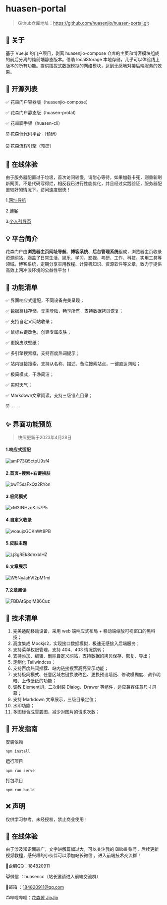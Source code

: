 # huasen-portal

> Github仓库地址：https://github.com/huasenjio/huasen-portal.git



## 📌 关于

基于 Vue.js 的门户项目，剥离 huasenjio-compose 仓库的主页和博客模块组成的前后分离的纯前端静态版本。借助 localStorage 本地存储，几乎可以体验线上版本的所有功能。提供插拔式数据模拟的网络模块，达到无感地对接后端服务的效果。



## 💪 开源列表

✅ 花森门户容器版（huasenjio-compose）

✅ 花森门户静态版（huasen-protal）

✅ 花森脚手架（huasen-cli）

☑️ 花森低代码平台 （预研）

☑️ 花森流程引擎（预研）



## 🤩 在线体验

由于服务器配置过于垃圾，首次访问较慢，请耐心等待，如果加载卡死，则重新刷新网页。不是代码写得烂，相反我已进行性能优化，并且经过实践验证，服务器配置较好的情况下，访问速度很快！

1.[网址导航](http://n.huasen.cc/)

2.[博客](http://n.huasen.cc/#/article)

3.[个人引导页](http://huasen.cc/)



## 💡 平台简介

花森门户由**浏览器主页网址导航**、**博客系统**、**后台管理系统**组成，浏览器主页收录资源网站，涵盖了日常生活、娱乐、学习、影视、考研、工作、科技、实用工具等领域。博客系统，定期分享实用教程、计算机知识、资源软件等文章，致力于提供高效上网冲浪环境的公益性平台！



## 📙 功能清单

✅ 界面响应式适配，不同设备完美呈现；

✅ 数据离线存储，无需登陆，畅享所有，支持数据拷贝恢复；

✅ 支持自定义网站收录；

✅ 鼠标右键改色，创建专属皮肤；

✅ 更换皮肤壁纸；

✅ 多引擎搜索框，支持百度热词提示；

✅ 站内链接搜索，支持从名称、描述、备注搜索站点，一键直达网站；

✅ 极简模式，干净简洁；

✅ 实时天气；

✅ Markdown文章阅读，支持三级锚点目录；

☑️ ......



## ✨ 界面功能预览

> 快照更新于2023年4月28日

#### 1.响应式适配

![amP73Q5ctpU9sf4](https://s2.loli.net/2023/02/07/amP73Q5ctpU9sf4.png)

#### 2.首页+搜索+右键换肤

![bwT5saFxQz2RYon](https://s2.loli.net/2022/11/12/bwT5saFxQz2RYon.png)

#### 3.极简模式

![xM3tNHzoKils7P5](https://s2.loli.net/2023/02/05/xM3tNHzoKils7P5.png)

#### 4.自定义收录

![woaujxGCKnWt8PB](https://s2.loli.net/2023/02/05/woaujxGCKnWt8PB.png)

#### 5.皮肤主题

![Lj3gREk8dnxbIHZ](https://s2.loli.net/2023/02/05/Lj3gREk8dnxbIHZ.png)

#### 6.文章展示

![W5NyJahVl2pM1mi](https://s2.loli.net/2023/02/05/W5NyJahVl2pM1mi.png)

#### 7.文章阅读

![FBDAtSpqlM86Cuz](https://s2.loli.net/2023/02/05/FBDAtSpqlM86Cuz.png)



## 🧩 技术清单

1. 完美适配移动设备，采用 web 端响应式布局 + 移动端缩放可视窗口的黑科技；
2. 高度集成 Mockjs2，实现接口数据模拟，极速无感接入后端服务；
3. 支持菜单权限管理，支持 404、403 情况跳转；
4. 支持添加、编辑、删除自定义网站，支持数据的拷贝保存、恢复、导出；
5. 定制化 Tailwindcss；
6. 支持百度热词推荐、站内链接搜索高亮显示功能；
7. 支持极简模式、任意区域右键换肤改色、更换预设墙纸、修改模糊度、调节明暗、上传壁纸的功能；
8. 调教 ElementUI，二次封装 Dialog、Drawer 等组件，适应兼容任意尺寸屏幕；
9. 支持 Markdown 文章展示，三级目录定位；
10. 水印功能；
11. 多图标合成雪碧图，减少对图片的请求次数；



## 🐛 开发指南

安装依赖

`npm install`

运行项目

`npm run serve`

打包项目

`npm run build`



## ❌ 声明

仅供学习参考，未经授权，禁止商业使用！



## 🥳 在线体验

由于涉及知识面较广，文字讲解篇幅过大，可以关注我的 Bilibili 账号，后续更新视频教程，感兴趣的小伙伴可以添加站长微信 ，进入前端技术交流群！

🐧企鹅QQ：184820911

😸微信 ：huasencc（站长邀请进入前端交流群）

📮邮箱 ：[184820911@qq.com](https://github.com/huasenjio/huasenjio-compose/blob/master/184820911@qq.com)

📺哔哩哔哩：[花森酱 JioJio](https://space.bilibili.com/241546158)
